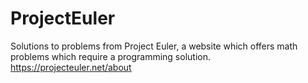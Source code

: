 # ProjectEuler
Solutions to problems from Project Euler, a website which offers math problems which require a programming solution.
https://projecteuler.net/about
